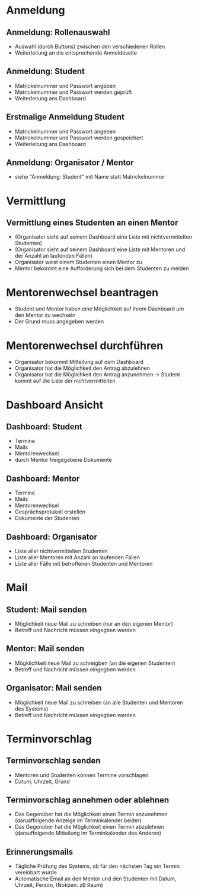# Anmeldung

## Anmeldung: Rollenauswahl
- Auswahl (durch Buttons) zwischen den verschiedenen Rollen
- Weiterleitung an die entsprechende Anmeldeseite

## Anmeldung: Student
- Matrickelnummer und Passwort angeben
- Matrickelnummer und Passwort werden geprüft
- Weiterleitung ans Dashboard

## Erstmalige Anmeldung Student
- Matrickelnummer und Passwort angeben
- Matrickelnummer und Passwort werden gespeichert
- Weiterleitung ans Dashboard

## Anmeldung: Organisator / Mentor
- siehe "Anmeldung: Student" mit Name statt Matrickelnummer

# Vermittlung

## Vermittlung eines Studenten an einen Mentor 
- (Organisator sieht auf seinem Dashboard eine Liste mit nichtvermittelten Studenten)
- (Organisator sieht auf seinem Dashboard eine Liste mit Mentoren und der Anzahl an laufenden Fällen)
- Organisator weist einem Studenten einen Mentor zu
- Mentor bekommt eine Aufforderung sich bei dem Studenten zu melden

# Mentorenwechsel beantragen
- Student und Mentor haben eine Möglichkeit auf ihrem Dashboard um den Mentor zu wechseln
- Der Grund muss angegeben werden

# Mentorenwechsel durchführen
- Organisator bekommt Mitteilung auf dem Dashboard 
- Organisator hat die Möglichkeit den Antrag abzulehnen
- Organisator hat die Möglichkeit den Antrag anzunehmen -> Student kommt auf die Liste der nichtvermittelten

# Dashboard Ansicht

## Dashboard: Student
- Termine
- Mails
- Mentorenwechsel
- durch Mentor freigegebene Dokumente

## Dashboard: Mentor
- Termine
- Mails
- Mentorenwechsel
- Gesprächsprotukoll erstellen
- Dokumente der Studenten

## Dashboard: Organisator
- Liste aller nichtvermittelten Studenten
- Liste aller Mentoren mit Anzahl an laufenden Fällen
- Liste aller Fälle mit betroffenen Studenten und Mentoren

# Mail

## Student: Mail senden
- Möglichkeit neue Mail zu schreiben (nur an den eigenen Mentor)
- Betreff und Nachricht müssen eingegben werden

## Mentor: Mail senden
- Mögklichkeit neue Mail zu schreigben (an die eigenen Studenten)
- Betreff und Nachricht müssen eingegben werden

## Organisator: Mail senden 
- Möglichkeit neue Mail zu schreiben (an alle Studenten und Mentoren des Systems)
- Betreff und Nachricht müssen eingegben werden

# Terminvorschlag

## Terminvorschlag senden
- Mentoren und Studenten können Termine vorschlagen
- Datum, Uhrzeit, Grund

## Terminvorschlag annehmen oder ablehnen
- Das Gegenüber hat die Möglichkeit einen Termin anzunehmen (daruaffolgende Anzeige im Terminkalender beider)
- Das Gegenüber hat die Möglichkeit einen Termin abzulehnen (darauffolgende Mitteilung im Terminkalender des Anderen)

## Erinnerungsmails
- Tägliche Prüfung des Systems, ob für den nächsten Tag ein Termin vereinbart wurde
- Automatische Email an den Mentor und den Studenten mit Datum, Uhrzeit, Person, (Notizen: zB Raum)
